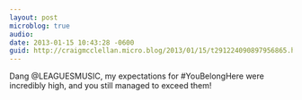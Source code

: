 ```yaml
---
layout: post
microblog: true
audio: 
date: 2013-01-15 10:43:28 -0600
guid: http://craigmcclellan.micro.blog/2013/01/15/t291224090897956865.html
---
```

Dang @LEAGUESMUSIC, my expectations for #YouBelongHere were incredibly high, and you still managed to exceed them!
